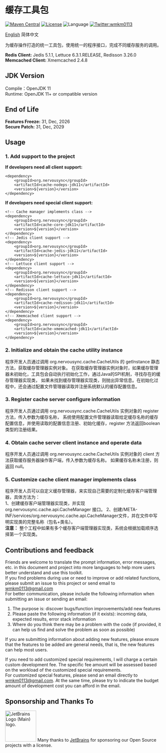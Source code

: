 # 缓存工具包

[![Maven Central](https://maven-badges.herokuapp.com/maven-central/org.nervousync/cache-jdk11/badge.svg)](https://maven-badges.herokuapp.com/maven-central/org.nervousync/cache-jdk11/)
[![License](https://img.shields.io/github/license/wmkm0113/Cache.svg)](https://github.com/wmkm0113/Cache/blob/master/LICENSE)
![Language](https://img.shields.io/badge/language-Java-green)
[![Twitter:wmkm0113](https://img.shields.io/twitter/follow/wmkm0113?label=Follow)](https://twitter.com/wmkm0113)

[English](README.md)
简体中文

为缓存操作打造的统一工具包，使用统一的程序接口，完成不同缓存服务的调用。

**Redis Client:** Jedis 5.1.1, Lettuce 6.3.1.RELEASE, Redisson 3.26.0   
**Memcached Client:** Xmemcached 2.4.8

## JDK Version
Compile：OpenJDK 11   
Runtime: OpenJDK 11+ or compatible version

## End of Life

**Features Freeze:** 31, Dec, 2026   
**Secure Patch:** 31, Dec, 2029

## Usage
### 1. Add support to the project
**If developers need all client support:**
```
<dependency>
    <groupId>org.nervousync</groupId>
	<artifactId>cache-nodeps-jdk11</artifactId>
    <version>${version}</version>
</dependency>
```
**If developers need special client support:**
```
<!-- Cache manager implements class -->
<dependency>
    <groupId>org.nervousync</groupId>
	<artifactId>cache-core-jdk11</artifactId>
    <version>${version}</version>
</dependency>
<!-- Jedis client support -->
<dependency>
    <groupId>org.nervousync</groupId>
	<artifactId>cache-jedis-jdk11</artifactId>
    <version>${version}</version>
</dependency>
<!-- Lettuce client support -->
<dependency>
    <groupId>org.nervousync</groupId>
	<artifactId>cache-lettuce-jdk11</artifactId>
    <version>${version}</version>
</dependency>
<!-- Redisson client support -->
<dependency>
    <groupId>org.nervousync</groupId>
	<artifactId>cache-redisson-jdk11</artifactId>
    <version>${version}</version>
</dependency>
<!-- Xmemcached client support -->
<dependency>
    <groupId>org.nervousync</groupId>
	<artifactId>cache-xmemcached-jdk11</artifactId>
    <version>${version}</version>
</dependency>
```

### 2. Initialize and obtain the cache utility instance
程序开发人员通过调用 org.nervousync.cache.CacheUtils 的 getInstance 静态方法，获取缓存管理器实例对象。
在获取缓存管理器实例对象时，如果缓存管理器未初始化，工具包会自动执行初始化工作，通过Java的SPI机制，寻找存在的缓存管理器实现类，
如果未找到缓存管理器实现类，则抛出异常信息。在初始化过程中，还会通过配置文件管理器读取并注册系统默认的缓存配置信息。

### 3. Register cache server configure information
程序开发人员通过调用 org.nervousync.cache.CacheUtils 实例对象的 register 方法，传入参数为缓存名称，
系统使用配置文件管理器读取给定缓存名称的缓存配置信息，并使用读取的配置信息注册、初始化缓存，register 方法返回boolean类型的注册结果。

### 4. Obtain cache server client instance and operate data
程序开发人员通过调用 org.nervousync.cache.CacheUtils 实例对象的 client 方法获取缓存服务器操作客户端，传入参数为缓存名称。
如果缓存名称未注册，则返回 null。

### 5. Customize cache client manager implements class
程序开发人员可以自定义缓存管理器，来实现自己需要的定制化缓存客户端管理器，具体方法为：   
1、创建缓存客户端管理器实现类，并实现 org.nervousync.cache.api.CacheManager 接口。
2、创建/META-INF/services/org.nervousync.cache.api.CacheManager文件，并在文件中写明实现类的完整名称（包名+类名）。   
**注意：** 整个工程中如果有多个缓存客户端管理器实现类，系统会根据加载顺序选择第一个实现类。

## Contributions and feedback
Friends are welcome to translate the prompt information, error messages, 
etc. in this document and project into more languages to help more users better understand and use this toolkit.   
If you find problems during use or need to improve or add related functions, please submit an issue to this project
or send email to [wmkm0113\@gmail.com](mailto:wmkm0113@gmail.com?subject=bugs_and_features)   
For better communication, please include the following information when submitting an issue or sending an email:
1. The purpose is: discover bugs/function improvements/add new features   
2. Please paste the following information (if it exists): incoming data, expected results, error stack information   
3. Where do you think there may be a problem with the code (if provided, it can help us find and solve the problem as soon as possible)

If you are submitting information about adding new features, please ensure that the features to be added are general needs, that is, the new features can help most users.

If you need to add customized special requirements, I will charge a certain custom development fee.
The specific fee amount will be assessed based on the workload of the customized special requirements.   
For customized special features, please send an email directly to [wmkm0113\@gmail.com](mailto:wmkm0113@gmail.com?subject=payment_features). At the same time, please try to indicate the budget amount of development cost you can afford in the email.

## Sponsorship and Thanks To
<span id="JetBrains">
    <img src="https://resources.jetbrains.com/storage/products/company/brand/logos/jb_beam.png" width="100px" height="100px" alt="JetBrains Logo (Main) logo.">
    <span>Many thanks to <a href="https://www.jetbrains.com/">JetBrains</a> for sponsoring our Open Source projects with a license.</span>
</span>